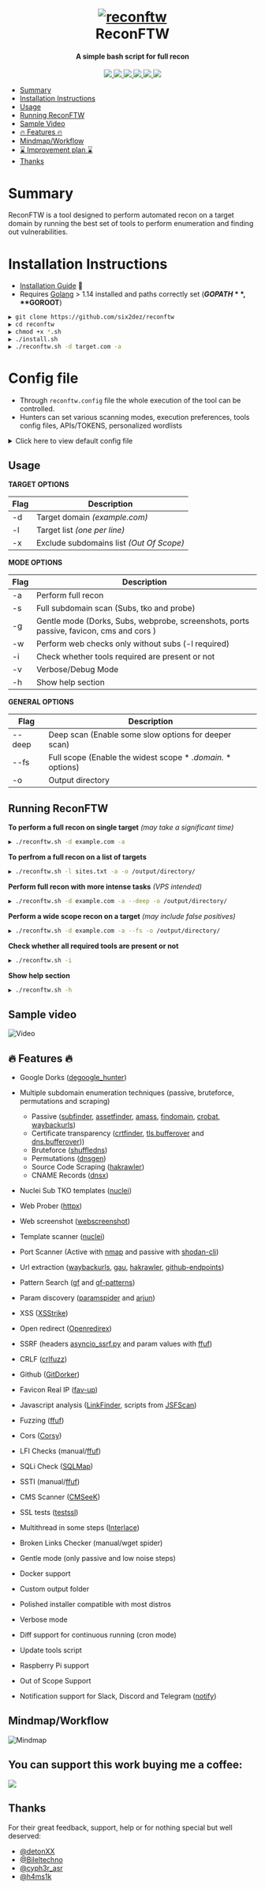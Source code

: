 <h1 align="center">
  <br>
  <a href="https://github.com/six2dez/reconftw"><img src="https://github.com/six2dez/reconftw/blob/main/images/banner.png" alt="reconftw"></a>
  <br>
  ReconFTW
  <br>
</h1>

<h4 align="center">A simple bash script for full recon</h4>

<p align="center">
  <a href="https://github.com/six2dez/reconftw/releases/tag/v1.1.0">
    <img src="https://img.shields.io/badge/release-v1.1.0-green">
  </a>
   </a>
  <a href="https://www.gnu.org/licenses/gpl-3.0.en.html">
      <img src="https://img.shields.io/badge/license-GPL3-_red.svg">
  </a>
  <a href="https://twitter.com/Six2dez1">
    <img src="https://img.shields.io/badge/twitter-%40Six2dez1-blue">
  </a>
    <a href="https://github.com/six2dez/reconftw/issues?q=is%3Aissue+is%3Aclosed">
    <img src="https://img.shields.io/github/issues-closed-raw/six2dez/reconftw.svg">
  </a>
  <a href="https://github.com/six2dez/reconftw/wiki">
    <img src="https://img.shields.io/badge/doc-wiki-blue.svg">
  </a>
  <a href="https://t.me/joinchat/H5bAaw3YbzzmI5co">
    <img src="https://img.shields.io/badge/telegram-@ReconFTW-blue.svg">
  </a>
</p>

- [Summary](#summary)
- [Installation Instructions](#installation-instructions)
- [Usage](#usage)
- [Running ReconFTW](#running-reconftw)
- [Sample Video](#sample-video)
- [:fire: Features :fire:](#fire-features-fire)
- [Mindmap/Workflow](#mindmapworkflow)
- [:hourglass: Improvement plan :hourglass:](#hourglass-improvement-plan-hourglass)
- [Thanks](#thanks)

# Summary

ReconFTW is a tool designed to perform automated recon on a target domain by running the best set of tools to perform enumeration and finding out vulnerabilities.

# Installation Instructions

- [Installation Guide](https://github.com/six2dez/reconftw/wiki) :book:
- Requires [Golang](https://golang.org/dl/) > 1.14 installed and paths correctly set (**$GOPATH**, **$GOROOT**)

```bash
▶ git clone https://github.com/six2dez/reconftw
▶ cd reconftw
▶ chmod +x *.sh
▶ ./install.sh
▶ ./reconftw.sh -d target.com -a
```
# Config file
- Through ```reconftw.config``` file the whole execution of the tool can be controlled.
- Hunters can set various scanning modes, execution preferences, tools config files, APIs/TOKENS, personalized wordlists

<details>
 <br><br>
 <summary>Click here to view default config file</summary>   
 
```yaml
#################################################################
#			reconFTW config file			#
#################################################################

# TERM COLOURS
bred='\033[1;31m'
bblue='\033[1;34m'
bgreen='\033[1;32m'
yellow='\033[0;33m'
red='\033[0;31m'
blue='\033[0;34m'
green='\033[0;32m'
reset='\033[0m'

# General values
tools=~/Tools
NPROC=$(nproc || echo -n 1)
output=${dir}/Recon/${domain}

# Tools config files
#NOTIFY_CONFIG=~/.config/notify/notify.conf # No need to define
#SUBFINDER_CONFIG=~/.config/subfinder/config.yaml # No need to define
AMASS_CONFIG=~/.config/amass/config.ini
GITHUB_TOKENS=${tools}/.github_tokens

# APIs/TOKENS
SHODAN_API_KEY=XXXXXXXXXXXXX
XSS_SERVER=reconftw.xss.ht
COLLAB_SERVER=webhook.site/e3d6156b
findomain_virustotal_token=XXXXXXXXXXXXXXXXX
findomain_spyse_token=XXXXXXXXXXXXXXXXX
findomain_securitytrails_token=XXXXXXXXXXXXXXXXX
findomain_fb_token=XXXXXXXXXXXXXXXXX

# File descriptors
DEBUG_STD="&>/dev/null"
DEBUG_ERROR="2>/dev/null"

# Steps
DORKS=true
SUBCRT=true
SUBBRUTE=true
SUBSCRAPING=true
SUBPERMUTE=true
SUBTAKEOVER=true
WEBPROBEFULL=true
WEBSCREENSHOT=true
PORTSCANNER=true
PORTSCAN_PASSIVE=true
PORTSCAN_ACTIVE=true
NUCLEICHECK=true
URL_GF=true
JSCHECKS=true
PARAMS=true
XSS=true
GITHUB=true
FAVICON=true
FUZZ=true
CMS_SCANNER=true
CORS=true
TEST_SSL=true
OPEN_REDIRECT=true
SSRF_CHECKS=true
CRLF_CHECKS=true
LFI=true
SSTI=true
SQLI=true
BROKENLINKS=true
WORDLIST=true

# Extra features
NOTIFICATION=false
DEEP=false
FULLSCOPE=false
DIFF=false
REMOVETMP=false

## HTTP options
COOKIE=""
HEADER="User-Agent: Mozilla/5.0 (X11; Linux x86_64; rv:72.0) Gecko/20100101 Firefox/72.0"

# lists
fuzz_wordlist=${tools}/fuzz_wordlist.txt
lfi_wordlist=${tools}/lfi_wordlist.txt
subs_wordlist=${tools}/subdomains.txt
resolvers=${tools}/resolvers.txt
``` 
</details>












## Usage

**TARGET OPTIONS**

| Flag | Description |
|------|-------------|
| -d | Target domain *(example.com)*  |
| -l | Target list *(one per line)* |
| -x | Exclude subdomains list *(Out Of Scope)* |

**MODE OPTIONS**

| Flag | Description |
|------|-------------|
| -a | Perform full recon |
| -s | Full subdomain scan (Subs, tko and probe) |
| -g | Gentle mode (Dorks, Subs, webprobe, screenshots, ports passive, favicon, cms and cors ) |
| -w | Perform web checks only without subs (-l required) |
| -i | Check whether tools required are present or not |
| -v | Verbose/Debug Mode |
| -h | Show help section |

**GENERAL OPTIONS**

| Flag | Description |
|------|-------------|
| --deep | Deep scan (Enable some slow options for deeper scan) |
| --fs   | Full scope (Enable the widest scope * *.domain.* * options) |
| -o |  Output directory |

## Running ReconFTW

**To perform a full recon on single target** *(may take a significant time)*

```bash
▶ ./reconftw.sh -d example.com -a
```

**To perfrom a full recon on a list of targets**

```bash
▶ ./reconftw.sh -l sites.txt -a -o /output/directory/
```

**Perform full recon with more intense tasks** *(VPS intended)*

```bash
▶ ./reconftw.sh -d example.com -a --deep -o /output/directory/
```

**Perform a wide scope recon on a target**   *(may include false positives)*

```bash
▶ ./reconftw.sh -d example.com -a --fs -o /output/directory/
```

**Check whether all required tools are present or not**

```bash
▶ ./reconftw.sh -i
```

**Show help section**

```bash
▶ ./reconftw.sh -h
```

## Sample video

![Video](images/reconftw_timelapse.gif)

## :fire: Features :fire:

- Google Dorks ([degoogle_hunter](https://github.com/six2dez/degoogle_hunter))
- Multiple subdomain enumeration techniques (passive, bruteforce, permutations and scraping)
  - Passive ([subfinder](https://github.com/projectdiscovery/subfinder), [assetfinder](https://github.com/tomnomnom/assetfinder), [amass](https://github.com/OWASP/Amass), [findomain](https://github.com/Findomain/Findomain), [crobat](https://github.com/cgboal/sonarsearch), [waybackurls](https://github.com/tomnomnom/waybackurls))
  - Certificate transparency ([crtfinder](https://github.com/eslam3kl/crtfinder), [tls.bufferover](tls.bufferover.run) and [dns.bufferover](dns.bufferover.run)))
  - Bruteforce ([shuffledns](https://github.com/projectdiscovery/shuffledns))  
  - Permutations ([dnsgen](https://github.com/ProjectAnte/dnsgen))  
  - Source Code Scraping ([hakrawler](https://github.com/hakluke/hakrawler))  
  - CNAME Records ([dnsx](https://github.com/projectdiscovery/dnsx))
- Nuclei Sub TKO templates ([nuclei](https://github.com/projectdiscovery/nuclei))  
- Web Prober ([httpx](https://github.com/projectdiscovery/httpx))  
- Web screenshot ([webscreenshot](https://github.com/maaaaz/webscreenshot))  
- Template scanner ([nuclei](https://github.com/projectdiscovery/nuclei))  
- Port Scanner (Active with [nmap](https://github.com/nmap/nmap) and passive with [shodan-cli](https://cli.shodan.io/))  
- Url extraction ([waybackurls](https://github.com/tomnomnom/waybackurls), [gau](https://github.com/lc/gau), [hakrawler](https://github.com/hakluke/hakrawler), [github-endpoints](https://gist.github.com/six2dez/d1d516b606557526e9a78d7dd49cacd3))  
- Pattern Search ([gf](https://github.com/tomnomnom/gf) and [gf-patterns](https://github.com/1ndianl33t/Gf-Patterns))  
- Param discovery ([paramspider](https://github.com/devanshbatham/ParamSpider) and [arjun](https://github.com/s0md3v/Arjun))  
- XSS ([XSStrike](https://github.com/s0md3v/XSStrike))  
- Open redirect ([Openredirex](https://github.com/devanshbatham/OpenRedireX))  
- SSRF (headers [asyncio_ssrf.py](https://gist.github.com/h4ms1k/adcc340495d418fcd72ec727a116fea2) and param values with [ffuf](https://github.com/ffuf/ffuf))  
- CRLF ([crlfuzz](https://github.com/dwisiswant0/crlfuzz))  
- Github ([GitDorker](https://github.com/obheda12/GitDorker))  
- Favicon Real IP ([fav-up](https://github.com/pielco11/fav-up))  
- Javascript analysis ([LinkFinder](https://github.com/GerbenJavado/LinkFinder), scripts from [JSFScan](https://github.com/KathanP19/JSFScan.sh))  
- Fuzzing ([ffuf](https://github.com/ffuf/ffuf))  
- Cors ([Corsy](https://github.com/s0md3v/Corsy)) 
- LFI Checks (manual/[ffuf](https://github.com/ffuf/ffuf)) 
- SQLi Check ([SQLMap](https://github.com/sqlmapproject/sqlmap)) 
- SSTI (manual/[ffuf](https://github.com/ffuf/ffuf)) 
- CMS Scanner ([CMSeeK](https://github.com/Tuhinshubhra/CMSeeK))
- SSL tests ([testssl](https://github.com/drwetter/testssl.sh))  
- Multithread in some steps ([Interlace](https://github.com/codingo/Interlace))  
- Broken Links Checker (manual/wget spider)
- Gentle mode (only passive and low noise steps)
- Docker support  
- Custom output folder  
- Polished installer compatible with most distros  
- Verbose mode  
- Diff support for continuous running (cron mode) 
- Update tools script  
- Raspberry Pi support  


- Out of Scope Support

- Notification support for Slack, Discord and Telegram ([notify](https://github.com/projectdiscovery/notify))

## Mindmap/Workflow

![Mindmap](images/mindmap_updated.png)



## You can support this work buying me a coffee:  

[<img src="https://cdn.buymeacoffee.com/buttons/v2/default-green.png">](https://www.buymeacoffee.com/six2dez)

## Thanks

For their great feedback, support, help or for nothing special but well deserved:

- [@detonXX](https://twitter.com/detonXX)
- [@Bileltechno](https://twitter.com/BilelEljaamii)
- [@cyph3r_asr](https://twitter.com/cyph3r_asr)
- [@h4ms1k](https://twitter.com/h4ms1k)
